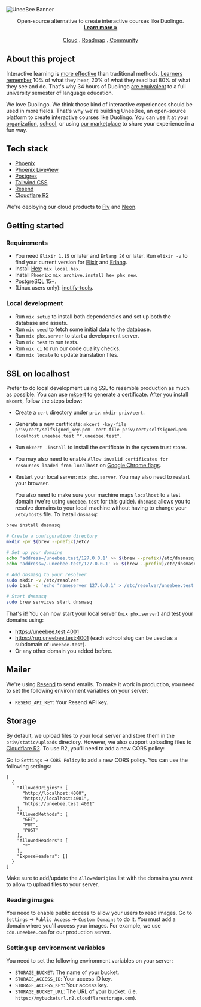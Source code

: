 <picture>
  <source media="(prefers-color-scheme: dark)" srcset="https://github.com/zoonk/uneebee/assets/4393133/35b230e5-97cb-4de1-997b-92b2c9201f01">
  <source media="(prefers-color-scheme: light)" srcset="https://github.com/zoonk/uneebee/assets/4393133/cd481f3b-0700-47b6-a529-19d9226689d5">
  <img alt="UneeBee Banner" src="https://github.com/zoonk/uneebee/assets/4393133/cd481f3b-0700-47b6-a529-19d9226689d5">
</picture>

<p align="center">
  Open-source alternative to create interactive courses like Duolingo.
  <br />
  <a href="https://uneebee.com"><strong>Learn more »</strong></a>
  <br />
  <br />
  <a href="https://zoonk.org">Cloud</a>
  .
  <a href="https://github.com/orgs/zoonk/projects/11">Roadmap</a>
  .
  <a href="https://github.com/orgs/zoonk/discussions">Community</a>
</p>

## About this project

Interactive learning is [more effective](https://www.sciencedaily.com/releases/2021/09/210930140710.htm) than traditional methods. [Learners remember](https://www.linkedin.com/pulse/how-does-interactive-learning-boost-outcomes/) 10% of what they hear, 20% of what they read but 80% of what they see and do. That's why 34 hours of Duolingo [are equivalent](https://support.duolingo.com/hc/en-us/articles/115000035183-Are-there-official-studies-about-Duolingo-) to a full university semester of language education.

We love Duolingo. We think those kind of interactive experiences should be used in more fields. That's why we're building UneeBee, an open-source platform to create interactive courses like Duolingo. You can use it at your [organization](https://wikaro.com), [school](https://ikidoo.com), or using [our marketplace](https://mywisek.com) to share your experience in a fun way.

## Tech stack

- [Phoenix](https://www.phoenixframework.org/)
- [Phoenix LiveView](https://hexdocs.pm/phoenix_live_view)
- [Postgres](https://www.postgresql.org)
- [Tailwind CSS](https://tailwindcss.com/)
- [Resend](https://resend.com/)
- [Cloudflare R2](https://www.cloudflare.com/developer-platform/r2/)

We're deploying our cloud products to [Fly](https://fly.io/) and [Neon](https://neon.tech/).

## Getting started

### Requirements

- You need `Elixir 1.15` or later and `Erlang 26` or later. Run `elixir -v` to find your current version for [Elixir](https://elixir-lang.org/install.html)
  and [Erlang](https://elixir-lang.org/install.html#installing-erlang).
- Install [Hex](https://hex.pm/): `mix local.hex`.
- Install `Phoenix`: `mix archive.install hex phx_new`.
- [PostgreSQL 15+](https://www.postgresql.org/).
- (Linux users only): [inotify-tools](https://github.com/inotify-tools/inotify-tools/wiki).

### Local development

- Run `mix setup` to install both dependencies and set up both the database and assets.
- Run `mix seed` to fetch some initial data to the database.
- Run `mix phx.server` to start a development server.
- Run `mix test` to run tests.
- Run `mix ci` to run our code quality checks.
- Run `mix locale` to update translation files.

## SSL on localhost

Prefer to do local development using SSL to resemble production as much as possible. You can use [mkcert](https://github.com/FiloSottile/mkcert) to generate a certificate. After you install `mkcert`, follow the steps below:

- Create a `cert` directory under `priv`: `mkdir priv/cert`.
- Generate a new certificate: `mkcert -key-file priv/cert/selfsigned_key.pem -cert-file priv/cert/selfsigned.pem localhost uneebee.test "*.uneebee.test"`.
- Run `mkcert -install` to install the certificate in the system trust store.
- You may also need to enable `Allow invalid certificates for resources loaded from localhost` on [Google Chrome flags](chrome://flags/#allow-insecure-localhost).
- Restart your local server: `mix phx.server`. You may also need to restart your browser.

  You also need to make sure your machine maps `localhost` to a test domain (we're using `uneebee.test` for this guide). `dnsmasq` allows you to resolve domains to your local machine without having to change your `/etc/hosts` file. To install `dnsmasq`:

```sh
brew install dnsmasq

# Create a configuration directory
mkdir -pv $(brew --prefix)/etc/

# Set up your domains
echo 'address=/uneebee.test/127.0.0.1' >> $(brew --prefix)/etc/dnsmasq.conf
echo 'address=/.uneebee.test/127.0.0.1' >> $(brew --prefix)/etc/dnsmasq.conf

# Add dnsmasq to your resolver
sudo mkdir -v /etc/resolver
sudo bash -c 'echo "nameserver 127.0.0.1" > /etc/resolver/uneebee.test'

# Start dnsmasq
sudo brew services start dnsmasq
```

That's it! You can now start your local server (`mix phx.server`) and test your domains using:

- https://uneebee.test:4001
- https://rug.uneebee.test:4001 (each school slug can be used as a subdomain of `uneebee.test`).
- Or any other domain you added before.

## Mailer

We're using [Resend](https://resend.com) to send emails. To make it work in production, you need to set the following environment variables on your server:

- `RESEND_API_KEY`: Your Resend API key.

## Storage

By default, we upload files to your local server and store them in the `priv/static/uploads` directory. However, we also support uploading files to [Cloudflare R2](https://www.cloudflare.com/developer-platform/r2/). To use R2, you'll need to add a new CORS policy:

Go to `Settings` -> `CORS Policy` to add a new CORS policy. You can use the following settings:

```
[
  {
    "AllowedOrigins": [
      "http://localhost:4000",
      "https://localhost:4001",
      "https://uneebee.test:4001"
    ],
    "AllowedMethods": [
      "GET",
      "PUT",
      "POST"
    ],
    "AllowedHeaders": [
      "*"
    ],
    "ExposeHeaders": []
  }
]
```

Make sure to add/update the `AllowedOrigins` list with the domains you want to allow to upload files to your server.

### Reading images

You need to enable public access to allow your users to read images. Go to `Settings` -> `Public Access` -> `Custom Domains` to do it. You must add a domain where you'll access your images. For example, we use `cdn.uneebee.com` for our production server.

### Setting up environment variables

You need to set the following environment variables on your server:

- `STORAGE_BUCKET`: The name of your bucket.
- `STORAGE_ACCESS_ID`: Your access ID key.
- `STORAGE_ACCESS_KEY`: Your access key.
- `STORAGE_BUCKET_URL`: The URL of your bucket. (i.e. `https://mybucketurl.r2.cloudflarestorage.com`).
